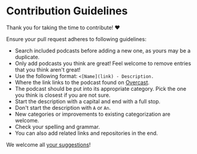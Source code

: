 # Contribution Guidelines

Thank you for taking the time to contribute! ♥️

Ensure your pull request adheres to following guidelines:

- Search included podcasts before adding a new one, as yours may be a duplicate.
- Only add podcasts you think are great! Feel welcome to remove entries that you think aren't great!
- Use the following format: `<[Name](link) - Description.`
- Where the link links to the podcast found on [Overcast](https://overcast.fm).
- The podcast should be put into its appropriate category. Pick the one you think is closest if you are not sure.
- Start the description with a capital and end with a full stop.
- Don't start the description with `A` or `An`.
- New categories or improvements to existing categorization are welcome.
- Check your spelling and grammar.
- You can also add related links and repositories in the end.

We welcome all [your suggestions](../../edit/master/README.md)!
